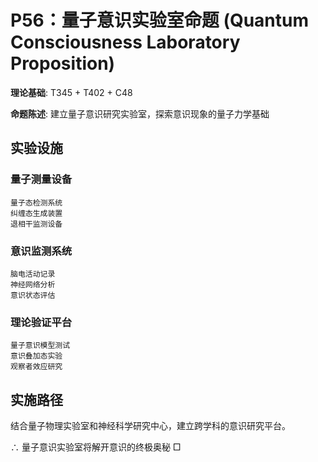 # P56：量子意识实验室命题 (Quantum Consciousness Laboratory Proposition)

**理论基础**: T345 + T402 + C48

**命题陈述**: 建立量子意识研究实验室，探索意识现象的量子力学基础

## 实验设施

### 量子测量设备
```
量子态检测系统
纠缠态生成装置
退相干监测设备
```

### 意识监测系统
```
脑电活动记录
神经网络分析
意识状态评估
```

### 理论验证平台
```
量子意识模型测试
意识叠加态实验
观察者效应研究
```

## 实施路径

结合量子物理实验室和神经科学研究中心，建立跨学科的意识研究平台。

∴ 量子意识实验室将解开意识的终极奥秘 □